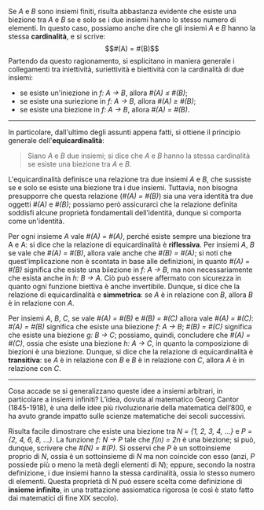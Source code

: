 Se *A* e *B* sono insiemi finiti, risulta abbastanza evidente che esiste una biezione tra *A* e *B* se e solo se i due insiemi hanno lo stesso numero di elementi. In questo caso, possiamo anche dire che gli insiemi *A* e *B* hanno la stessa **cardinalità**, e si scrive:
$$#(A) = #(B)$$
Partendo da questo ragionamento, si esplicitano in maniera generale i collegamenti tra iniettività, suriettività e biettività con la cardinalità di due insiemi:
- se esiste un'iniezione in *f: A → B*, allora *#(A) ≤ #(B)*;
- se esiste una suriezione in *f: A → B*, allora *#(A) ≥ #(B)*;
- se esiste una biezione in *f: A → B*, allora *#(A) = #(B)*.
___
In particolare, dall'ultimo degli assunti appena fatti, si ottiene il principio generale dell'**equicardinalità**:
> Siano *A* e *B* due insiemi; si dice che *A* e *B* hanno la stessa cardinalità se esiste una biezione tra *A* e *B*.

L'equicardinalità definisce una relazione tra due insiemi *A* e *B*, che sussiste se e solo se esiste una biezione tra i due insiemi. Tuttavia, non bisogna presupporre che questa relazione (*#(A) = #(B)*) sia una vera identità tra due oggetti *#(A)* e *#(B)*; possiamo però assicurarci che la relazione definita soddisfi alcune proprietà fondamentali dell’identità, dunque si comporta come un'identità.

Per ogni insieme *A* vale *#(A) = #(A)*, perché esiste sempre una biezione tra A e A: si dice che la relazione di equicardinalità è **riflessiva**. Per insiemi *A*, *B* se vale che *#(A) = #(B)*, allora vale anche che *#(B) = #(A)*; si noti che quest'implicazione non è scontata in base alle definizioni, in quanto *#(A) = #(B)* significa che esiste una biiezione in *f: A → B*, ma non necessariamente che esista anche in *h: B → A*. Ciò può essere affermato con sicurezza in quanto ogni funzione biettiva è anche invertibile. Dunque, si dice che la relazione di equicardinalità e **simmetrica**: se *A* è in relazione con *B*, allora *B* è in relazione con *A*.

Per insiemi *A*, *B*, *C*, se vale *#(A) = #(B)* e *#(B) = #(C)* allora vale *#(A) = #(C)*: *#(A) = #(B)* significa che esiste una biiezione *f: A → B*; *#(B) = #(C)* significa che esiste una biezione *g: B → C*; possiamo, quindi, concludere che *#(A) = #(C)*, ossia che esiste una biezione *h: A → C*, in quanto la composizione di biezioni è una biezione. Dunque, si dice che la relazione di equicardinalità è **transitiva**: se *A* è in relazione con *B* e *B* è in relazione con *C*, allora *A* è in relazione con *C*.
___
Cosa accade se si generalizzano queste idee a insiemi arbitrari, in particolare a insiemi infiniti? L’idea, dovuta al matematico Georg Cantor (1845-1918), è una delle idee più rivoluzionarie della matematica dell’800, e ha avuto grande impatto sulle scienze matematiche dei secoli successivi.

Risulta facile dimostrare che esiste una biezione tra *N = {1, 2, 3, 4, ...}* e *P = {2, 4, 6, 8, ...}*. La funzione *f: N → P* tale che *f(n) = 2n* è una biezione; si può, dunque, scrivere che *#(N) = #(P)*. Si osservi che *P* è un sottoinsieme proprio di *N*, ossia è un sottoinsieme di *N* ma non coincide con esso (anzi, *P* possiede più o meno la metà degli elementi di *N*); eppure, secondo la nostra definizione, i due insiemi hanno la stessa cardinalità, ossia lo stesso numero di elementi. Questa proprietà di N può essere scelta come definizione di **insieme infinito**, in una trattazione assiomatica rigorosa (e così è stato fatto dai matematici di fine XIX secolo).